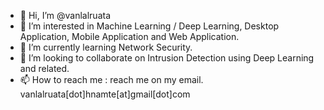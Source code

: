 - 👋 Hi, I’m @vanlalruata
- 👀 I’m interested in Machine Learning / Deep Learning, Desktop Application, Mobile Application and Web Application.
- 🌱 I’m currently learning Network Security.
- 💞️ I’m looking to collaborate on Intrusion Detection using Deep Learning and related.
- 📫 How to reach me : reach me on my email. vanlalruata[dot]hnamte[at]gmail[dot]com

<!---
vanlalruata/vanlalruata is a ✨ special ✨ repository because its `README.md` (this file) appears on your GitHub profile.
You can click the Preview link to take a look at your changes.
--->
